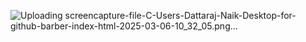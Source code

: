 ![Uploading screencapture-file-C-Users-Dattaraj-Naik-Desktop-for-github-barber-index-html-2025-03-06-10_32_05.png…]()
